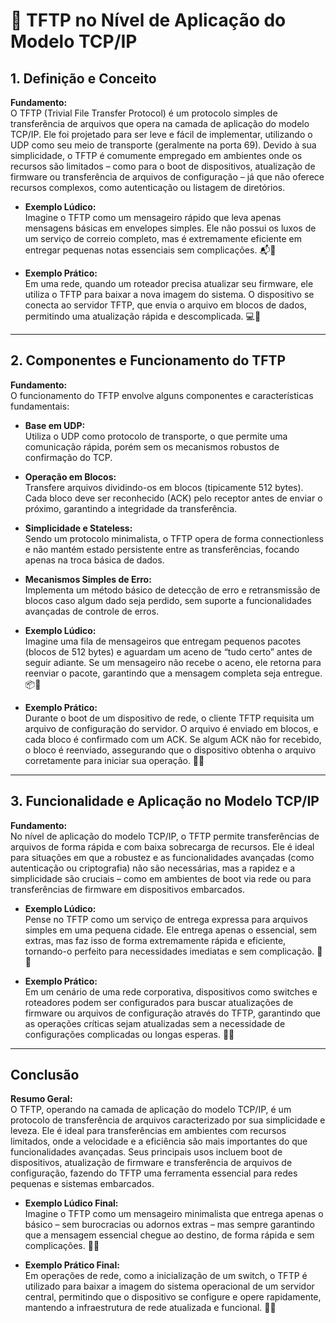 # 📁 TFTP no Nível de Aplicação do Modelo TCP/IP

## 1. Definição e Conceito
**Fundamento:**  
O TFTP (Trivial File Transfer Protocol) é um protocolo simples de transferência de arquivos que opera na camada de aplicação do modelo TCP/IP. Ele foi projetado para ser leve e fácil de implementar, utilizando o UDP como seu meio de transporte (geralmente na porta 69). Devido à sua simplicidade, o TFTP é comumente empregado em ambientes onde os recursos são limitados – como para o boot de dispositivos, atualização de firmware ou transferência de arquivos de configuração – já que não oferece recursos complexos, como autenticação ou listagem de diretórios.

- **Exemplo Lúdico:**  
  Imagine o TFTP como um mensageiro rápido que leva apenas mensagens básicas em envelopes simples. Ele não possui os luxos de um serviço de correio completo, mas é extremamente eficiente em entregar pequenas notas essenciais sem complicações. 📬🚀

- **Exemplo Prático:**  
  Em uma rede, quando um roteador precisa atualizar seu firmware, ele utiliza o TFTP para baixar a nova imagem do sistema. O dispositivo se conecta ao servidor TFTP, que envia o arquivo em blocos de dados, permitindo uma atualização rápida e descomplicada. 💻🔧

---

## 2. Componentes e Funcionamento do TFTP
**Fundamento:**  
O funcionamento do TFTP envolve alguns componentes e características fundamentais:

- **Base em UDP:**  
  Utiliza o UDP como protocolo de transporte, o que permite uma comunicação rápida, porém sem os mecanismos robustos de confirmação do TCP.

- **Operação em Blocos:**  
  Transfere arquivos dividindo-os em blocos (tipicamente 512 bytes). Cada bloco deve ser reconhecido (ACK) pelo receptor antes de enviar o próximo, garantindo a integridade da transferência.

- **Simplicidade e Stateless:**  
  Sendo um protocolo minimalista, o TFTP opera de forma connectionless e não mantém estado persistente entre as transferências, focando apenas na troca básica de dados.

- **Mecanismos Simples de Erro:**  
  Implementa um método básico de detecção de erro e retransmissão de blocos caso algum dado seja perdido, sem suporte a funcionalidades avançadas de controle de erros.

- **Exemplo Lúdico:**  
  Imagine uma fila de mensageiros que entregam pequenos pacotes (blocos de 512 bytes) e aguardam um aceno de “tudo certo” antes de seguir adiante. Se um mensageiro não recebe o aceno, ele retorna para reenviar o pacote, garantindo que a mensagem completa seja entregue. 📦👥

- **Exemplo Prático:**  
  Durante o boot de um dispositivo de rede, o cliente TFTP requisita um arquivo de configuração do servidor. O arquivo é enviado em blocos, e cada bloco é confirmado com um ACK. Se algum ACK não for recebido, o bloco é reenviado, assegurando que o dispositivo obtenha o arquivo corretamente para iniciar sua operação. 🔄📁

---

## 3. Funcionalidade e Aplicação no Modelo TCP/IP
**Fundamento:**  
No nível de aplicação do modelo TCP/IP, o TFTP permite transferências de arquivos de forma rápida e com baixa sobrecarga de recursos. Ele é ideal para situações em que a robustez e as funcionalidades avançadas (como autenticação ou criptografia) não são necessárias, mas a rapidez e a simplicidade são cruciais – como em ambientes de boot via rede ou para transferências de firmware em dispositivos embarcados.

- **Exemplo Lúdico:**  
  Pense no TFTP como um serviço de entrega expressa para arquivos simples em uma pequena cidade. Ele entrega apenas o essencial, sem extras, mas faz isso de forma extremamente rápida e eficiente, tornando-o perfeito para necessidades imediatas e sem complicação. 🚚✨

- **Exemplo Prático:**  
  Em um cenário de uma rede corporativa, dispositivos como switches e roteadores podem ser configurados para buscar atualizações de firmware ou arquivos de configuração através do TFTP, garantindo que as operações críticas sejam atualizadas sem a necessidade de configurações complicadas ou longas esperas. 🏢🤖

---

## Conclusão
**Resumo Geral:**  
O TFTP, operando na camada de aplicação do modelo TCP/IP, é um protocolo de transferência de arquivos caracterizado por sua simplicidade e leveza. Ele é ideal para transferências em ambientes com recursos limitados, onde a velocidade e a eficiência são mais importantes do que funcionalidades avançadas. Seus principais usos incluem boot de dispositivos, atualização de firmware e transferência de arquivos de configuração, fazendo do TFTP uma ferramenta essencial para redes pequenas e sistemas embarcados.

- **Exemplo Lúdico Final:**  
  Imagine o TFTP como um mensageiro minimalista que entrega apenas o básico – sem burocracias ou adornos extras – mas sempre garantindo que a mensagem essencial chegue ao destino, de forma rápida e sem complicações. 📮💨

- **Exemplo Prático Final:**  
  Em operações de rede, como a inicialização de um switch, o TFTP é utilizado para baixar a imagem do sistema operacional de um servidor central, permitindo que o dispositivo se configure e opere rapidamente, mantendo a infraestrutura de rede atualizada e funcional. 🔧🌐